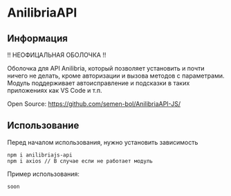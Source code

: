 # AnilibriaAPI
## Информация
!! НЕОФИЦАЛЬНАЯ ОБОЛОЧКА !!

Оболочка для API Anilibria, который позволяет установить и почти ничего не делать, кроме авторизации и вызова методов с параметрами. Модуль поддерживает автоисправление и подсказки в таких приложениях как VS Code и т.п.

Open Source: https://github.com/semen-bol/AnilibriaAPI-JS/

## Использование
Перед началом использования, нужно установить зависимость
```
npm i anilibriajs-api
npm i axios // В случае если не работает модуль
```
Пример использования:
```
soon
```